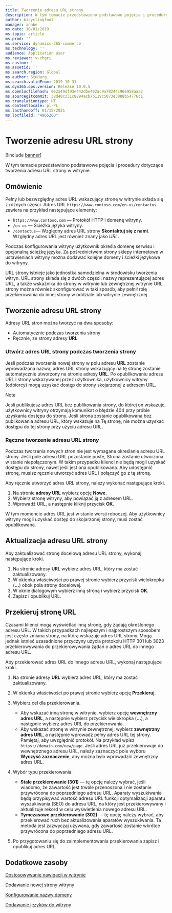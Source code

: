 ```yaml
---
title: Tworzenie adresu URL strony
description: W tym temacie przedstawiono podstawowe pojęcia i procedury dotyczące tworzenia adresu URL strony w witrynie.
author: bicyclingfool
manager: annbe
ms.date: 10/01/2019
ms.topic: article
ms.prod: ''
ms.service: dynamics-365-commerce
ms.technology: ''
audience: Application user
ms.reviewer: v-chgri
ms.custom: ''
ms.assetid: ''
ms.search.region: Global
ms.author: StuHarg
ms.search.validFrom: 2019-10-31
ms.dyn365.ops.version: Release 10.0.5
ms.openlocfilehash: 062a49df93e442dbe402ac9a78244c966958aaa2
ms.sourcegitcommit: 38d40c331c8894acb7b119c5073e3088b54776c1
ms.translationtype: HT
ms.contentlocale: pl-PL
ms.lasthandoff: 01/15/2021
ms.locfileid: "4965260"
---
```

# <a name="create-a-page-url"></a>Tworzenie adresu URL strony


[!include [banner](includes/banner.md)]

W tym temacie przedstawiono podstawowe pojęcia i procedury dotyczące tworzenia adresu URL strony w witrynie.

## <a name="overview"></a>Omówienie

Pełny lub bezwzględny adres URL wskazujący stronę w witrynie składa się z różnych części. Adres URL `https://www.contoso.com/en-us/contactus` zawiera na przykład następujące elementy:

- `https://www.contoso.com` — Protokół HTTP i domenę witryny.
- `/en-us` — Ścieżka języka witryny.
- `/contactus`— Względny adres URL strony **Skontaktuj się z nami**. Względny adres URL jest również znany jako *URL*.

Podczas konfigurowania witryny użytkownik określa domenę serwisu i opcjonalną ścieżkę języka. Za pośrednictwem strony sklepy internetowe w ustawieniach witryny można dodawać kolejne domeny i ścieżki językowe do witryny.

URL strony istnieje jako jednostka samodzielna w środowisku tworzenia witryn. URL strony składa się z dwóch części: nazwy reprezentującej adres URL, a także wskaźnika do strony w witrynie lub zewnętrznej witrynie URL strony można również skonfigurować w taki sposób, aby pełnił rolę przekierowania do innej strony w oddziale lub witrynie zewnętrznej.

## <a name="create-a-page-url"></a>Tworzenie adresu URL strony

Adresy URL stron można tworzyć na dwa sposoby:

- Automatycznie podczas tworzenia strony
- Ręcznie, ze strony adresy **URL**

### <a name="create-a-page-url-when-you-create-a-page"></a>Utwórz adres URL strony podczas tworzenia strony

Jeśli podczas tworzenia nowej strony w polu adresu **URL** zostanie wprowadzona nazwa, adres URL strony wskazujący na tę stronę zostanie automatycznie utworzony na stronie adresy **URL**. Po opublikowaniu adresu URL i strony wskazywanej przez użytkownika, użytkownicy witryny (odbiorcy) mogą uzyskać dostęp do strony skojarzonej z adresem URL.

> [!NOTE]
> Jeśli publikujesz adres URL bez publikowania strony, do której on wskazuje, użytkownicy witryny otrzymają komunikat o błędzie 404 przy próbie uzyskania dostępu do strony. Jeśli strona zostanie opublikowana bez publikowania adresu URL, który wskazuje na Tę stronę, nie można uzyskać dostępu do tej strony przy użyciu adresu URL.

### <a name="manually-create-a-page-url"></a>Ręczne tworzenie adresu URL strony

Podczas tworzenia nowych stron nie jest wymagane określanie adresu URL strony. Jeśli pole adresu URL pozostanie puste, Strona zostanie utworzona w stanie niepołączonym. W takim przypadku klienci nie będą mogli uzyskać dostępu do strony, nawet jeśli jest ona opublikowana. Aby udostępnić stronę, musisz ręcznie utworzyć adres URL i połączyć go z tą stroną.

Aby ręcznie utworzyć adres URL strony, należy wykonać następujące kroki.

1. Na stronie **adresy URL** wybierz opcję **Nowe**.
1. Wybierz stronę witryny, aby powiązać ją z adresem URL.
1. Wprowadź URL, a następnie kliknij przycisk **OK**.

W tym momencie adres URL jest w stanie wersji roboczej. Aby użytkownicy witryny mogli uzyskać dostęp do skojarzonej strony, musi zostać opublikowana.

## <a name="update-a-page-url"></a>Aktualizacja adresu URL strony

Aby zaktualizować stronę docelową adresu URL strony, wykonaj następujące kroki.

1. Na stronie adresy **URL** wybierz adres URL, który ma zostać zaktualizowany.
1. W okienku właściwości po prawej stronie wybierz przycisk wielokropka (**...**) obok pola strony docelowej.
1. W oknie dialogowym wybierz inną stroną i wybierz przycisk **OK**.
1. Zapisz i opublikuj URL.

## <a name="redirect-a-page-url"></a>Przekieruj stronę URL

Czasami klienci mogą wyświetlać inną stronę, gdy żądają określonego adresu URL. W takich przypadkach najlepszym i najprostszym sposobem jest często zmiana strony, na którą wskazuje adres URL strony. Mogą jednak istnieć uzasadnione przyczyny użycia protokołu HTTP 301 lub 3023 przekierowywania do przekierowywania żądań o adres URL do innego adresu URL.

Aby przekierować adres URL do innego adresu URL, wykonaj następujące kroki.

1. Na stronie adresy **URL** wybierz adres URL, który ma zostać zaktualizowany.
1. W okienku właściwości po prawej stronie wybierz opcję **Przekieruj**.
1. Wybierz cel dla przekierowania.

    - Aby wskazać inną stronę w witrynie, wybierz opcję **wewnętrzny adres URL**, a następnie wybierz przycisk wielokropka (**...**), a następnie wybierz adres URL do przekierowania.
    - Aby wskazać stronę w witrynie zewnętrznej, wybierz **zewnętrzny adres URL**, a następnie wprowadź pełny adres URL tej strony. Pamiętaj, aby uwzględnić protokół. Na przykład wpisz `https://domain.com/new/page`. Jeśli adres URL już przekierowuje do wewnętrznego adresu URL, należy zaznaczyć pole wyboru **Wyczyść zaznaczenie**, aby można było wprowadzić zewnętrzny adres URL.

1. Wybór typu przekierowania:

    - **Stałe przekierowanie (301)** — tę opcję należy wybrać, jeśli wiadomo, że zawartość jest trwale przenoszona i nie zostanie przywrócona do poprzedniego adresu URL. Aparaty wyszukiwania będą przypisywać wartość adresu URL funkcji optymalizacji aparatu wyszukiwania (SEO) do adresu URL, na który jest przekierowywany i aktualizuje rekord w celu wyświetlenia nowego adresu URL. 
    - **Tymczasowe przekierowanie (302)** — tę opcję należy wybrać, aby przekierować ruch bez aktualizowania aparatów wyszukiwania. Ta metoda jest zazwyczaj używana, gdy zawartość zostanie wkrótce przywrócona do poprzedniego adresu URL.

1. Po przygotowaniu się do zaimplementowania przekierowania zapisz i opublikuj adres URL.

## <a name="additional-resources"></a>Dodatkowe zasoby

[Dostosowywanie nawigacji w witrynie](customize-site-navigation.md)

[Dodawanie nowej strony witryny](add-new-page.md)

[Konfigurowanie nazwy domeny](configure-your-domain-name.md)

[Dodawanie języków do witryny](add-languages-to-site.md)
